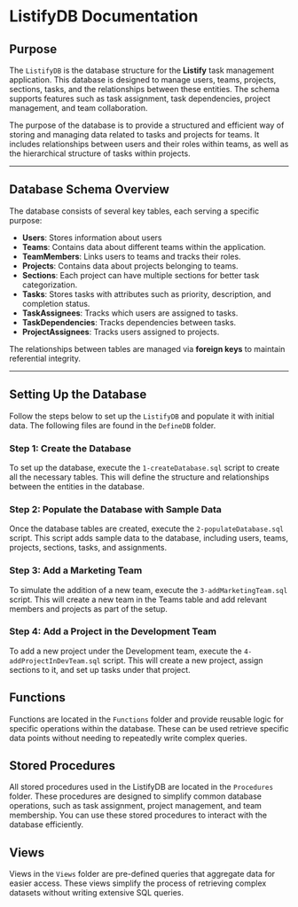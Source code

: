 # ListifyDB Documentation

## Purpose
The `ListifyDB` is the database structure for the **Listify** task management application. This database is designed to manage users, teams, projects, sections, tasks, and the relationships between these entities. The schema supports features such as task assignment, task dependencies, project management, and team collaboration.

The purpose of the database is to provide a structured and efficient way of storing and managing data related to tasks and projects for teams. It includes relationships between users and their roles within teams, as well as the hierarchical structure of tasks within projects.

---

## Database Schema Overview
The database consists of several key tables, each serving a specific purpose:

- **Users**: Stores information about users
- **Teams**: Contains data about different teams within the application.
- **TeamMembers**: Links users to teams and tracks their roles.
- **Projects**: Contains data about projects belonging to teams.
- **Sections**: Each project can have multiple sections for better task categorization.
- **Tasks**: Stores tasks with attributes such as priority, description, and completion status.
- **TaskAssignees**: Tracks which users are assigned to tasks.
- **TaskDependencies**: Tracks dependencies between tasks.
- **ProjectAssignees**: Tracks users assigned to projects.

The relationships between tables are managed via **foreign keys** to maintain referential integrity.

---

## Setting Up the Database
Follow the steps below to set up the `ListifyDB` and populate it with initial data. The following files are found in the `DefineDB` folder.

### Step 1: Create the Database
To set up the database, execute the `1-createDatabase.sql` script to create all the necessary tables. This will define the structure and relationships between the entities in the database.

### Step 2: Populate the Database with Sample Data
Once the database tables are created, execute the `2-populateDatabase.sql` script. This script adds sample data to the database, including users, teams, projects, sections, tasks, and assignments.

### Step 3: Add a Marketing Team
To simulate the addition of a new team, execute the `3-addMarketingTeam.sql` script. This will create a new team in the Teams table and add relevant members and projects as part of the setup.

### Step 4: Add a Project in the Development Team
To add a new project under the Development team, execute the `4-addProjectInDevTeam.sql` script. This will create a new project, assign sections to it, and set up tasks under that project.

## Functions
Functions are located in the `Functions` folder and provide reusable logic for specific operations within the database. These can be used retrieve specific data points without needing to repeatedly write complex queries.

## Stored Procedures
All stored procedures used in the ListifyDB are located in the `Procedures` folder. These procedures are designed to simplify common database operations, such as task assignment, project management, and team membership. You can use these stored procedures to interact with the database efficiently.

## Views
Views in the `Views` folder are pre-defined queries that aggregate data for easier access. These views simplify the process of retrieving complex datasets without writing extensive SQL queries.